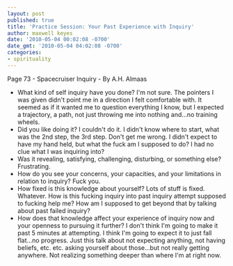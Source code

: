 ```yaml
---
layout: post
published: true
title: 'Practice Session: Your Past Experience with Inquiry'
author: maxwell keyes
date: '2010-05-04 00:02:08 -0700'
date_gmt: '2010-05-04 04:02:08 -0700'
categories:
- spirituality
---
```


Page 73 - Spacecruiser Inquiry - By A.H. Almaas

* What kind of self inquiry have you done? I'm not sure. The pointers I was
given didn't point me in a direction I felt comfortable with. It seemed as if it
wanted me to question everything I know, but I expected a trajectory, a path,
not just throwing me into nothing and...no training wheels.
* Did you like doing it? I couldn't do it. I didn't know where to start, what
was the 2nd step, the 3rd step. Don't get me wrong. I didn't expect to have my
hand held, but what the fuck am I supposed to do? I had no clue what I was
inquiring into?
* Was it revealing, satisfying, challenging, disturbing, or something else?
  Frustrating.
* How do you see your concerns, your capacities, and your limitations in
  relation to inquiry? Fuck you.
* How fixed is this knowledge about yourself? Lots of stuff is fixed. Whatever.
How is this fucking inquiry into past inquiry attempt supposed to fucking help
me? How am I supposed to get beyond that by talking about past failed inquiry?
* How does that knowledge affect your experience of inquiry now and your
openness to pursuing it further? I don't think I'm going to make it past 5
minutes at attempting. I think I'm going to expect it to just fall flat...no
progress. Just this talk about not expecting anything, not having beliefs, etc.
etc. asking yourself about those...but not really getting anywhere. Not
realizing something deeper than where I'm at right now.
